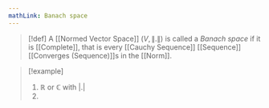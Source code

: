```yaml
---
mathLink: Banach space
---
```

>[!def]
>A [[Normed Vector Space]] $(V,\|.\|)$ is called a *Banach space* if it is [[Complete]], that is every [[Cauchy Sequence]] [[Sequence]] [[Converges (Sequence)]]s in the [[Norm]].

>[!example]
>1. $\mathbb{R}$ or $\mathbb{C}$ with $|.|$
>2. 
